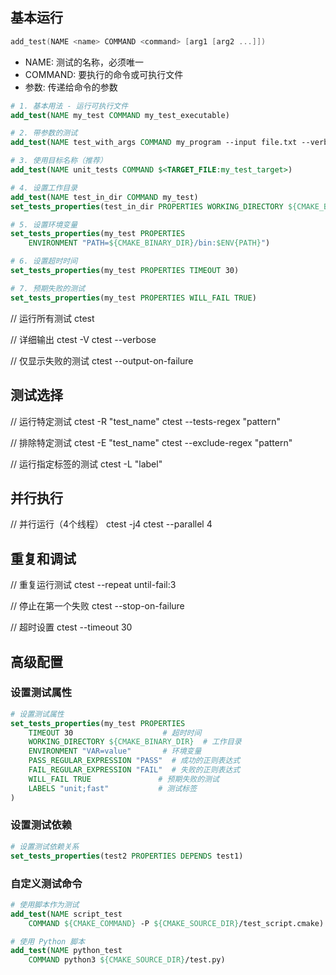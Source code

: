 ## 基本运行

```cpp
add_test(NAME <name> COMMAND <command> [arg1 [arg2 ...]])
```

- NAME: 测试的名称，必须唯一
- COMMAND: 要执行的命令或可执行文件
- 参数: 传递给命令的参数

```cmake
# 1. 基本用法 - 运行可执行文件
add_test(NAME my_test COMMAND my_test_executable)

# 2. 带参数的测试
add_test(NAME test_with_args COMMAND my_program --input file.txt --verbose)

# 3. 使用目标名称（推荐）
add_test(NAME unit_tests COMMAND $<TARGET_FILE:my_test_target>)

# 4. 设置工作目录
add_test(NAME test_in_dir COMMAND my_test)
set_tests_properties(test_in_dir PROPERTIES WORKING_DIRECTORY ${CMAKE_BINARY_DIR}/test_data)

# 5. 设置环境变量
set_tests_properties(my_test PROPERTIES 
    ENVIRONMENT "PATH=${CMAKE_BINARY_DIR}/bin:$ENV{PATH}")

# 6. 设置超时时间
set_tests_properties(my_test PROPERTIES TIMEOUT 30)

# 7. 预期失败的测试
set_tests_properties(my_test PROPERTIES WILL_FAIL TRUE)
```

// 运行所有测试
ctest

// 详细输出
ctest -V
ctest --verbose

// 仅显示失败的测试
ctest --output-on-failure

## 测试选择

// 运行特定测试
ctest -R "test_name"
ctest --tests-regex "pattern"

// 排除特定测试
ctest -E "test_name"
ctest --exclude-regex "pattern"

// 运行指定标签的测试
ctest -L "label"

## 并行执行

// 并行运行（4个线程）
ctest -j4
ctest --parallel 4

## 重复和调试

// 重复运行测试
ctest --repeat until-fail:3

// 停止在第一个失败
ctest --stop-on-failure

// 超时设置
ctest --timeout 30

## 高级配置

### 设置测试属性

```cmake
# 设置测试属性
set_tests_properties(my_test PROPERTIES
    TIMEOUT 30                    # 超时时间
    WORKING_DIRECTORY ${CMAKE_BINARY_DIR}  # 工作目录
    ENVIRONMENT "VAR=value"       # 环境变量
    PASS_REGULAR_EXPRESSION "PASS"  # 成功的正则表达式
    FAIL_REGULAR_EXPRESSION "FAIL"  # 失败的正则表达式
    WILL_FAIL TRUE               # 预期失败的测试
    LABELS "unit;fast"           # 测试标签
)
```

### 设置测试依赖

```cmake
# 设置测试依赖关系
set_tests_properties(test2 PROPERTIES DEPENDS test1)
```

### 自定义测试命令

```cmake
# 使用脚本作为测试
add_test(NAME script_test 
    COMMAND ${CMAKE_COMMAND} -P ${CMAKE_SOURCE_DIR}/test_script.cmake)

# 使用 Python 脚本
add_test(NAME python_test 
    COMMAND python3 ${CMAKE_SOURCE_DIR}/test.py)
```